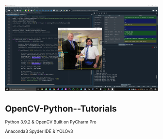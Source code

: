 ![photo](https://github.com/mertfozzy/OpenCV-Python--Tutorials/blob/main/photo.png?raw=true)
# OpenCV-Python--Tutorials
Python 3.9.2 &amp; OpenCV Built on PyCharm Pro

Anaconda3 Spyder IDE & YOLOv3
